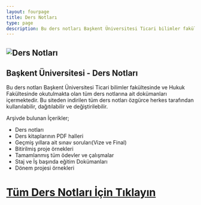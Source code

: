 ```yaml
---
layout: fourpage
title: Ders Notları
type: page
description: Bu ders notları Başkent Üniversitesi Ticari bilimler fakültesi ve Hukuk Fakültesinde okutulmakda olan tüm dokümanları içermektedir.
---
```


## ![Ders Notları](/assets/dersnotlarigorsel1.jpg)

## Başkent Üniversitesi - Ders Notları

Bu ders notları Başkent Üniversitesi Ticari bilimler fakültesinde ve Hukuk Fakültesinde okutulmakta olan tüm ders notlarına ait dokümanları içermektedir. Bu siteden indirilen tüm ders notları özgürce herkes tarafından kullanılabilir, dağıtılabilir ve değiştirilebilir.

Arşivde bulunan İçerikler;

*   Ders notları
*   Ders kitaplarının PDF halleri
*   Geçmiş yıllara ait sınav soruları(Vize ve Final)
*   Bitirilmiş proje örnekleri
*   Tamamlanmış tüm ödevler ve çalışmalar
*   Staj ve İş başında eğitim Dokümanları
*   Dönem projesi örnekleri

# [Tüm Ders Notları İçin Tıklayın](https://drive.google.com/)
